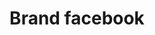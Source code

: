 ---
title: Brand facebook
tags: ["brand", "facebook", "social media", "network", "connect", "friends", "platform"]
icon: brand-facebook
svg: '<svg xmlns="http://www.w3.org/2000/svg" width="24" height="24" fill="none" viewBox="0 0 24 24" stroke-width="1.5" stroke-linecap="round" stroke-linejoin="round" stroke="currentColor"><path d="M6.5 10v4h3v7h4v-7h3l1-4h-4V8c0-.545.455-1 1-1h3V3h-3c-2.723 0-5 2.277-5 5v2z"/></svg>'
---